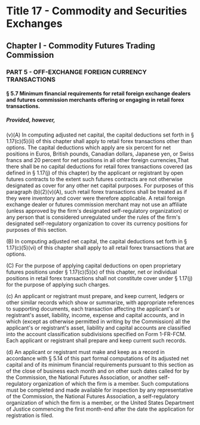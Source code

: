 
# Title 17 - Commodity and Securities Exchanges
## Chapter I - Commodity Futures Trading Commission
### PART 5 - OFF-EXCHANGE FOREIGN CURRENCY TRANSACTIONS
#### § 5.7 Minimum financial requirements for retail foreign exchange dealers and futures commission merchants offering or engaging in retail forex transactions.
##### Provided, however,

(v)(A) In computing adjusted net capital, the capital deductions set forth in § 1.17(c)(5)(ii) of this chapter shall apply to retail forex transactions other than options. The capital deductions which apply are six percent for net positions in Euros, British pounds, Canadian dollars, Japanese yen, or Swiss francs and 20 percent for net positions in all other foreign currencies,That there shall be no capital deductions for retail forex transactions covered (as defined in § 1.17(j) of this chapter) by the applicant or registrant by open futures contracts to the extent such futures contracts are not otherwise designated as cover for any other net capital purposes. For purposes of this paragraph (b)(2)(v)(A), such retail forex transactions shall be treated as if they were inventory and cover were therefore applicable. A retail foreign exchange dealer or futures commission merchant may not use an affiliate (unless approved by the firm's designated self-regulatory organization) or any person that is considered unregulated under the rules of the firm's designated self-regulatory organization to cover its currency positions for purposes of this section.

(B) In computing adjusted net capital, the capital deductions set forth in § 1.17(c)(5)(vi) of this chapter shall apply to all retail forex transactions that are options.

(C) For the purpose of applying capital deductions on open proprietary futures positions under § 1.17(c)(5)(x) of this chapter, net or individual positions in retail forex transactions shall not constitute cover under § 1.17(j) for the purpose of applying such charges.

(c) An applicant or registrant must prepare, and keep current, ledgers or other similar records which show or summarize, with appropriate references to supporting documents, each transaction affecting the applicant's or registrant's asset, liability, income, expense and capital accounts, and in which (except as otherwise permitted in writing by the Commission) all the applicant's or registrant's asset, liability and capital accounts are classified into the account classification subdivisions specified on Form 1-FR-FCM. Each applicant or registrant shall prepare and keep current such records.

(d) An applicant or registrant must make and keep as a record in accordance with § 5.14 of this part formal computations of its adjusted net capital and of its minimum financial requirements pursuant to this section as of the close of business each month and on other such dates called for by the Commission, the National Futures Association, or another self-regulatory organization of which the firm is a member. Such computations must be completed and made available for inspection by any representative of the Commission, the National Futures Association, a self-regulatory organization of which the firm is a member, or the United States Department of Justice commencing the first month-end after the date the application for registration is filed.
